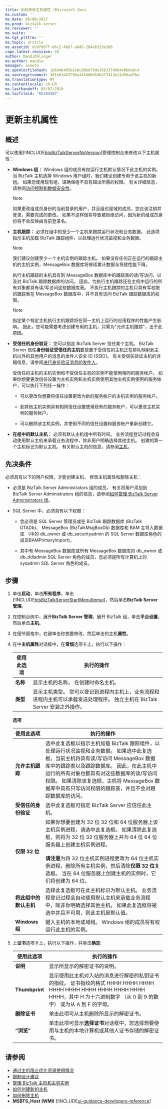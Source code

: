 ```yaml
---
title: 如何修改主机属性 |Microsoft Docs
ms.custom: ''
ms.date: 06/08/2017
ms.prod: biztalk-server
ms.reviewer: ''
ms.suite: ''
ms.tgt_pltfrm: ''
ms.topic: article
ms.assetid: e5df9d7f-b6c2-4bb7-a845-284e6323e3d6
caps.latest.revision: 28
author: MandiOhlinger
ms.author: mandia
manager: anneta
ms.openlocfilehash: 1d6946405b2e0c00bd79de26b3174004e0b8a9c4
ms.sourcegitcommit: 381e83d43796a345488d54b3f7413e11d56ad7be
ms.translationtype: MT
ms.contentlocale: zh-CN
ms.lasthandoff: 05/07/2019
ms.locfileid: "65384587"
---
```

# <a name="update-host-properties"></a>更新主机属性

## <a name="overview"></a>概述
可以使用[!INCLUDE[btsBizTalkServerNoVersion](../includes/btsbiztalkservernoversion-md.md)]管理控制台来修改以下主机属性：  

-   **Windows 组：** Windows 组的成员有权运行主机默认情况下此主机的实例。 当 BizTalk 主机选择 Windows 用户组时，我们建议创建专用于该主机的新组。 如果您使用现有组，请确保组不具有超出所需的权限。 有关详细信息，请参阅[访问控制和数据安全性](../core/access-control-and-data-security.md)。  

    > [!NOTE]
    >  如果更改组成员身份的当前登录的用户，并且组也是域的成员，您应该注销并登录，需要完成的更改。 如果不这样做将导致被拒绝访问，因为新的组成员身份将不会反映由当前登录名。  

-   **主机跟踪：** 必须在组中的至少一个主机来跟踪运行状况和业务数据。 此选项指示主机加载 BizTalk 跟踪组件，以处理运行状况监视和业务数据。  

    > [!NOTE]
    >  我们建议创建至少一个主机实例的跟踪主机。 如果没有任何正在运行的跟踪主机的主机实例，MessageBox 数据库将继续累计数据与导致性能下降。  

     执行主机跟踪的主机具有到 MessageBox 数据库中的跟踪表的读/写访问，以及对 BizTalk 跟踪数据库的访问。 因此，为执行主机跟踪还在主机中运行的所有对象都具有读/写访问这些数据库表。 不执行主机跟踪的主机只具有写权限的跟踪表在 MessageBox 数据库中，并不具有访问 BizTalk 跟踪数据库的权限。  

    > [!NOTE]
    >  指定某个特定主机执行主机跟踪将在同一主机上运行的应用程序的性能产生影响。 因此，您可能需要考虑创建专用的主机，只需为"允许主机跟踪"，出于此原因。  

-   **受信任的身份验证：** 您可以指定 BizTalk Server 信任某个主机。 BizTalk Server 信任**身份验证受信任的主机**要放置于受信任的主机正在排队映射到主机以外的其他用户的消息的发件人安全 ID (SSID)。 有关受信任验证主机的详细信息，请参阅[进行身份验证消息的发件人](../core/authenticating-the-sender-of-a-message.md)。  

     受信任的主机的主机实例和不受信任主机的实例不能使用相同的服务帐户。 如果你想要更改信任设置为主机实例和主机实例使用其他主机实例使用的服务帐户，可以执行下列任一操作：  

    -   可以更改你想要将信任设置更改为新的服务帐户的主机实例的服务帐户。  

    -   到其他主机实例具有相同信任设置使用现有的服务帐户，可以更改主机实例的服务帐户。  

    -   可以删除该主机实例，并使用不同的信任设置和服务帐户重新创建它。  

-   **在组中的默认主机：** 必须有默认主机组中所有时间。 业务流程登记过程会自动使用默认主机来承载业务流程中，除非用户明确选择其他主机。 创建的第一个主机标记为默认主机。 有关默认主机的信息，请参阅[主机](../core/hosts.md)。  

## <a name="prerequisites"></a>先决条件  
 必须具有以下的用户权限，才能创建主机、 修改主机属性和删除主机：  

-   必须是 BizTalk Server Administrators 组的成员。 有关将用户添加到 BizTalk Server Administrators 组的信息，请参阅[如何管理 BizTalk Server Administrators 组](../core/how-to-manage-the-biztalk-server-administrators-group.md)。  

-   SQL Server 中，必须具有以下权限：  

    -   您必须是 SQL Server 管理员或在 BizTalk 跟踪数据库 (BizTalk DTADb)、 MessageBox (BizTalkMsgBoxDb) 数据库和 BAM 主导入数据库 （中的 db_owner 或 db_securityadmin 的 SQL Server 数据库角色的成员BAMPrimaryImport)。  

    -   其中有 MessageBox 数据库或所有 MessageBox 数据库的 db_owner 或 db_ddladmin SQL Server 角色的成员，您必须是所有计算机上的 sysadmin SQL Server 角色的成员。  

## <a name="steps"></a>步骤  

1. 单击**启动**，单击**所有程序**，单击[!INCLUDE[btsBizTalkServerStartMenuItemui](../includes/btsbiztalkserverstartmenuitemui-md.md)]，然后单击**BizTalk Server 管理**。  

2. 在控制台树中，展开**BizTalk Server 管理**，展开 BizTalk 组，单击**平台设置**，然后单击**主机**。  

3. 在细节窗格中，右键单击你想要修改，然后单击的主机**属性**。  

4. 在中**主机属性**对话框中，在**常规**选项卡上，执行以下操作：  

   |使用此选项|执行的操作|  
   |--------------|----------------|  
   |**名称**|显示主机的名称。 在创建时命名主机。|  
   |**类型**|显示主机类型。 您可以登记到进程内主机上，业务流程和进程内主机可以承载发送处理程序。 独立主机在 BizTalk Server 安装之外操作。|  

    **选项**  


   |                  使用此选项                   |                                                                                                                                                                                                                                                                                    执行的操作                                                                                                                                                                                                                                                                                    |
   |---------------------------------------------|----------------------------------------------------------------------------------------------------------------------------------------------------------------------------------------------------------------------------------------------------------------------------------------------------------------------------------------------------------------------------------------------------------------------------------------------------------------------------------------------------------------------------------------------------------------------------------|
   |           **允许主机跟踪**           | 选中此复选框以指示主机加载 BizTalk 跟踪组件，以处理运行状况监视和业务数据。 如果选中此复选框，当前主机将具有读/写访问 MessageBox 数据库中的跟踪表以及跟踪数据库。 因此，在此主机中运行的所有对象也都具有对这些数据库的读/写访问权限。 如果清除该复选框，主机将 MessageBox 数据库中具有只写访问权限的跟踪表，并且不会对跟踪数据库的访问。 |
   |         **受信任的身份验证**          |                                                                                                                                                                                                                                                   选中此复选框可指定 BizTalk Server 应信任此主机。                                                                                                                                                                                                                                                   |
   |               **仅限 32 位**               |                     如果你想要创建为 32 位 32 位和 64 位服务器上该主机实例进程，请选中此复选框。 如果清除此复选框，则将为 32 位 32 位服务器上并为 64 位 64 位服务器上创建主机实例进程。<br /><br /> **请注意**为将 32 位主机实例进程更改为 64 位主机实例进程，删除所有主机实例，然后清除**仅限 32 位**复选框。 当在 64 位服务器上创建主机的实例时，它们将创建为 64 位。                     |
   | **将此组中的默认主机** |                                                                                                                                           选择此复选框可在此主机标识为默认主机。 业务流程登记过程会自动使用默认主机来承载业务流程中，除非你明确选择其他主机。 如果此复选框将被选中并且不可用，则此主机是默认值。                                                                                                                                           |
   |              **Windows 组**              |                                                                                                                                                                                                                          键入主机的本地或域组。 Windows 组的成员将有权运行此主机的实例。                                                                                                                                                                                                                          |


5. 上**证书**选项卡上，执行以下操作，并单击**确定**:  

   |使用此选项|执行的操作|  
   |--------------|----------------|  
   |**说明**|显示所显示的解密证书的说明。|  
   |**Thumbprint**|显示使用此主机对入站的消息进行解密的私钥证书的指纹。 证书指纹的格式 HHHH HHHH HHHH HHHH HHHH HHHH HHHH HHHH HHHH HHHH，其中 H 为十六进制数字 （从 0 到 9 的数字） 或为从 A 到 F 的字母。|  
   |**删除证书**|单击此项可从主机删除所显示的解密证书。|  
   |**“浏览”**|单击此项可显示**选择证书**对话框中，您选择想要使用与主机的本地计算机或其他人证书存储的解密证书。|  

## <a name="see-also"></a>请参阅  
- [通过主机阻止优化资源使用情况](../core/optimizing-resource-usage-through-host-throttling.md)   
- [限制设计建议](../core/throttling-design-recommendations.md)   
- [管理 BizTalk 主机和主机实例](../core/managing-biztalk-hosts-and-host-instances.md)   
- [如何创建新的主机](../core/how-to-create-a-new-host.md)   
- [如何删除主机](../core/how-to-delete-a-host.md)   
- **MSBTS_Host (WMI)** [!INCLUDE[ui-guidance-developers-reference](../includes/ui-guidance-developers-reference.md)]
